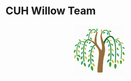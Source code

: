 # CUH Willow Team
<center><figure><img src="images/willow.png"><figcaption></figcaption></figure></center>
